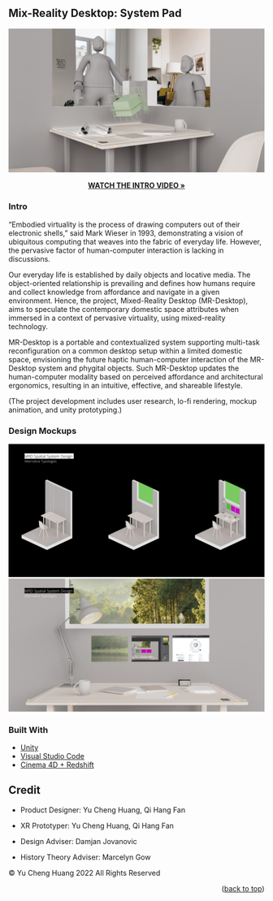 <!-- ABOUT THE PROJECT -->
<a name="readme-top"></a>
## Mix-Reality Desktop: System Pad

[![](https://raw.githubusercontent.com/yucheuan/MR-Desktop-system-pad/main/Assets/ReadMePicture-7.jpg)](https://vimeo.com/755025403)
<p align="center"><a href="https://vimeo.com/755025403"><strong>WATCH THE INTRO VIDEO »</strong></a></p>

### Intro
“Embodied virtuality is the process of drawing computers out of their electronic shells,” said Mark Wieser in 1993, demonstrating a vision of ubiquitous computing that weaves into the fabric of everyday life. However, the pervasive factor of human-computer interaction is lacking in discussions.

Our everyday life is established by daily objects and locative media. The object-oriented relationship is prevailing and defines how humans require and collect knowledge from affordance and navigate in a given environment. Hence, the project, Mixed-Reality Desktop (MR-Desktop), aims to speculate the contemporary domestic space attributes when immersed in a context of pervasive virtuality, using mixed-reality technology. 

MR-Desktop is a portable and contextualized system supporting multi-task reconfiguration on a common desktop setup within a limited domestic space, envisioning the future haptic human-computer interaction of the MR-Desktop system and phygital objects. Such MR-Desktop updates the human-computer modality based on perceived affordance and architectural ergonomics, resulting in an intuitive, effective, and shareable lifestyle.

(The project development includes user research, lo-fi rendering, mockup animation, and unity prototyping.)

### Design Mockups
![](https://raw.githubusercontent.com/yucheuan/MR-Desktop-system-pad/main/Assets/ReadMePicture-1.jpg)
![](https://raw.githubusercontent.com/yucheuan/MR-Desktop-system-pad/main/Assets/ReadMePicture-2.jpg)

### Built With
* [Unity](https://unity.com/)
* [Visual Studio Code](https://code.visualstudio.com/)
* [Cinema 4D + Redshift](https://www.maxon.net/en/cinema-4d)

<!-- GETTING STARTED -->
## Credit

* Product Designer: Yu Cheng Huang, Qi Hang Fan

* XR Prototyper: Yu Cheng Huang, Qi Hang Fan

* Design Adviser: Damjan Jovanovic

* History Theory Adviser: Marcelyn Gow

© Yu Cheng Huang 2022 All Rights Reserved

<p align="right">(<a href="#readme-top">back to top</a>)</p>
